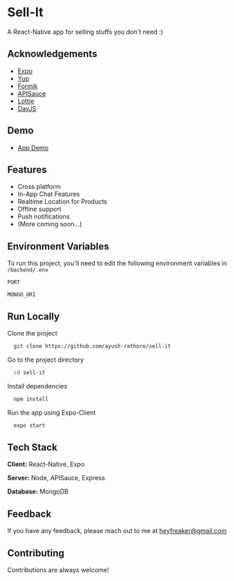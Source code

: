 # Sell-It

A React-Native app for selling stuffs you don't need :)

## Acknowledgements

-   [Expo](https://expo.dev/)
-   [Yup](https://www.npmjs.com/package/yup)
-   [Formik](https://www.npmjs.com/package/formik)
-   [APISauce](https://www.npmjs.com/package/apisauce)
-   [Lottie](https://lottiefiles.com/)
-   [DayJS](https://day.js.org/)

## Demo

-   [App Demo](https://github.com/ayush-rathore/sell-it/raw/main/demo/video_2021-11-05_17-59-58.mp4)

## Features

-   Cross platform
-   In-App Chat Features
-   Realtime Location for Products
-   Offline support
-   Push notifications
-   (More coming soon...)

## Environment Variables

To run this project, you'll need to edit the following environment variables in `/backend/.env`

`PORT`

`MONGO_URI`

## Run Locally

Clone the project

```bash
  git clone https://github.com/ayush-rathore/sell-it
```

Go to the project directory

```bash
  cd sell-it
```

Install dependencies

```bash
  npm install
```

Run the app using Expo-Client

```bash
  expo start
```

## Tech Stack

**Client:** React-Native, Expo

**Server:** Node, APISauce, Express

**Database:** MongoDB

## Feedback

If you have any feedback, please reach out to me at heyfreaker@gmail.com

## Contributing

Contributions are always welcome!
